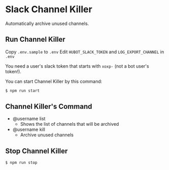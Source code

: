 # Slack Channel Killer

Automatically archive unused channels.

## Run Channel Killer

Copy `.env.sample` to `.env`
Edit `HUBOT_SLACK_TOKEN` and `LOG_EXPORT_CHANNEL` in `.env`

You need a user's slack token that starts with `xoxp-` (not a bot user's token!).

You can start Channel Killer by this command:

```sh
$ npm run start
```

## Channel Killer's Command

- @username list
    - Shows the list of channels that will be archived
- @username kill
    - Archive unused channels

## Stop Channel Killer

```sh
$ npm run stop
```
